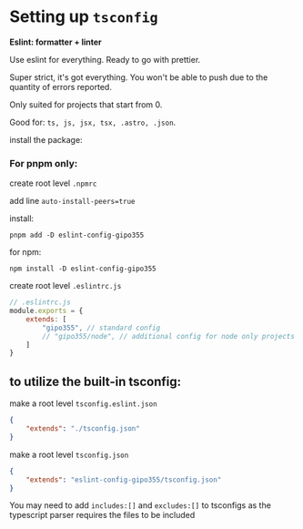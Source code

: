 # Setting up `tsconfig`

**Eslint: formatter + linter**

Use eslint for everything. Ready to go with prettier.

Super strict, it's got everything. You won't be able to push due to the quantity of errors reported.

Only suited for projects that start from 0.

Good for: `ts, js, jsx, tsx, .astro, .json`.

install the package:

### For pnpm only:

create root level `.npmrc`

add line `auto-install-peers=true`

install:

`pnpm add -D eslint-config-gipo355`

for npm:

`npm install -D eslint-config-gipo355`

create root level `.eslintrc.js` 
```js 
// .eslintrc.js
module.exports = {
    extends: [
        "gipo355", // standard config
        // "gipo355/node", // additional config for node only projects
    ]
}
```

## to utilize the built-in tsconfig:

make a root level `tsconfig.eslint.json` 
```json
{
    "extends": "./tsconfig.json"
}
```

make a root level `tsconfig.json`
```json
{
    "extends": "eslint-config-gipo355/tsconfig.json"
}
```

You may need to add `includes:[]` and `excludes:[]` to tsconfigs as the typescript parser requires the files to be included
